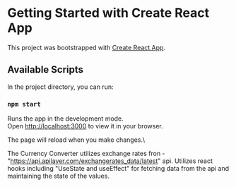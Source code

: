 # Getting Started with Create React App

This project was bootstrapped with [Create React App](https://github.com/facebook/create-react-app).

## Available Scripts

In the project directory, you can run:

### `npm start`

Runs the app in the development mode.\
Open [http://localhost:3000](http://localhost:3000) to view it in your browser.

The page will reload when you make changes.\

The Currency Converter utilizes exchange rates fron - "https://api.apilayer.com/exchangerates_data/latest" api.
Utilizes react hooks including "UseState and useEffect" for fetching data from the api and maintaining the state of the values.

